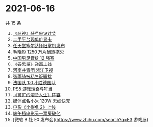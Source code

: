# 2021-06-16

共 15 条

<!-- BEGIN -->
<!-- 最后更新时间 Wed Jun 16 2021 20:08:40 GMT+0800 (China Standard Time) -->

1. [《原神》获苹果设计奖](https://www.zhihu.com/search?q=原神)
2. [二手平台现低价显卡](https://www.zhihu.com/search?q=显卡)
3. [任天堂塞尔达怀旧掌机发布](https://www.zhihu.com/search?q=塞尔达)
4. [毛晓彤 1250 万片酬遭拖欠](https://www.zhihu.com/search?q=毛晓彤)
5. [中国男足晋级 12 强赛](https://www.zhihu.com/search?q=中国男足)
6. [《眷思量》动画上线](https://www.zhihu.com/search?q=眷思量)
7. [河南共青团 浙江卫视](https://www.zhihu.com/search?q=浙江卫视抄袭)
8. [张雨绮被私生饭骚扰](https://www.zhihu.com/search?q=张雨绮)
9. [法国队 1:0 小胜德国队](https://www.zhihu.com/search?q=德法大战)
10. [PS5 游戏瑞奇与叮当](https://www.zhihu.com/search?q=瑞奇与叮当)
11. [《哥哥的滚烫人生》阵容](https://www.zhihu.com/search?q=哥哥的滚烫人生)
12. [媒体点名小米 120W 无线快充](https://www.zhihu.com/search?q=小米快充)
13. [电影《比得兔 2》上线](https://www.zhihu.com/search?q=比得兔2)
14. [端午档电影无一票房破亿](https://www.zhihu.com/search?q=端午档票房)
15. [微软 B 社 E3 发布会](https://www.zhihu.com/search?q=E3 游戏展)

<!-- END -->
